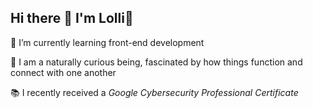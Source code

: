 ## Hi there 👋 I'm Lolli🍭 
<p>🌱 I’m currently learning front-end development</p>
<p></p>🤔 I am a naturally curious being, fascinated by how things function and connect with one another</p>
<p>📚 I recently received a <i>Google Cybersecurity Professional Certificate</i></p>
<!--
**Lolli25/Lolli25** is a ✨ _special_ ✨ repository because its `README.md` (this file) appears on your GitHub profile.

Here are some ideas to get you started:

- 🔭 I’m currently working on ...
- 🌱 I’m currently learning ...
- 👯 I’m looking to collaborate on ...
- 🤔 I’m looking for help with ...
- 💬 Ask me about ...
- 📫 How to reach me: ...
- 😄 Pronouns: ...
- ⚡ Fun fact: ...
-->
